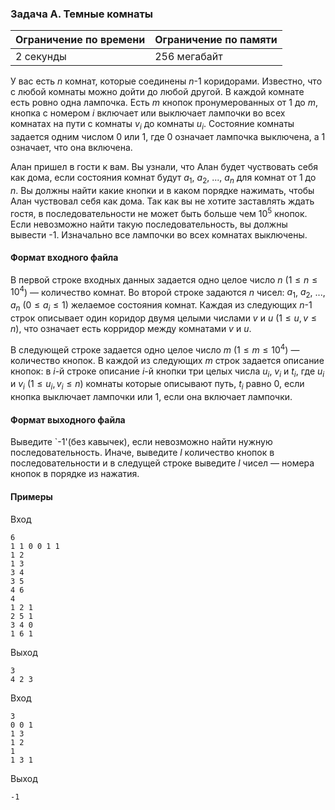 

### Задача A. Темные комнаты

| Ограничение по времени      | Ограничение по памяти         |
|:----------------------------|:------------------------------|
|2 секунды|256 мегабайт|

У вас есть $n$ комнат, которые соединены $n$-$1$ коридорами. Известно, что с любой комнаты можно дойти до любой другой. В каждой комнате есть ровно одна лампочка. Есть $m$ кнопок пронумерованных от $1$ до $m$, кнопка с номером $i$ включает или выключает лампочки во всех комнатах на пути с комнаты $v_i$ до комнаты $u_i$. Состояние комнаты задается одним числом $0$ или $1$, где $0$ означает лампочка выключена, а $1$ означает, что она включена.

Алан пришел в гости к вам. Вы узнали, что Алан будет чуствовать себя как дома, если состояния комнат будут $a_1$, $a_2$, ..., $a_n$ для комнат от $1$ до $n$. Вы должны найти какие кнопки и в каком порядке нажимать, чтобы Алан чуствовал себя как дома. Так как вы не хотите заставлять ждать гостя, в последовательности не может быть больше чем $10^5$ кнопок. Если невозможно найти такую последовательность, вы должны вывести -$1$. Изначально все лампочки во всех комнатах выключены.

#### Формат входного файла

В первой строке входных данных задается одно целое число $n$ ($1 \le n \le 10^4$) — количество комнат. Во  второй строке задаются $n$ чисел: $a_1$, $a_2$, ..., $a_n$ ($0 \le a_i \le 1$) желаемое состояния комнат. Каждая из следующих $n$-$1$ строк описывает один коридор двумя целыми числами $v$ и $u$ ($1 \le u, v \le n$), что означает есть корридор между комнатами $v$ и $u$.

В следующей строке задается одно целое число $m$ ($1 \le m \le 10^4$) — количество кнопок. В каждой из следующих $m$ строк задается описание кнопок: в $i$-й строке описание $i$-й кнопки три целых числа $u_i$, $v_i$ и $t_i$, где $u_i$ и $v_i$ ($1 \le u_i, v_i \le n$) комнаты которые описывают путь, $t_i$ равно $0$, если кнопка выключает лампочки или $1$, если она включает лампочки.


#### Формат выходного файла

Выведите `-$1$'(без кавычек), если невозможно найти нужную последовательность. Иначе, выведите $l$ количество кнопок в последовательности и в следущей строке выведите $l$ чисел — номера кнопок в порядке из нажатия.

#### Примеры

Вход
```
6
1 1 0 0 1 1
1 2
1 3
3 4
3 5
4 6
4
1 2 1
2 5 1
3 4 0
1 6 1
```

Выход
```
3
4 2 3
```
Вход
```
3
0 0 1
1 3
1 2
1
1 3 1
```

Выход
```
-1
```
